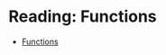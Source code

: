 # Reading: Functions

- [Functions](https://cf-courses-data.s3.us.cloud-object-storage.appdomain.cloud/IBMDeveloperSkillsNetwork-PY0101EN-SkillsNetwork/labs/Module_3/function_reading.md.html?origin=www.coursera.org)